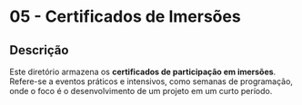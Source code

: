 # 05 - Certificados de Imersões

## Descrição

Este diretório armazena os **certificados de participação em imersões**. Refere-se a eventos práticos e intensivos, como semanas de programação, onde o foco é o desenvolvimento de um projeto em um curto período.
